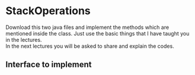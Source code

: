 # StackOperations
Download this two java files and implement the methods which are mentioned inside
the class. Just use the basic things that I have taught you in the lectures.  
In the next lectures you will be asked to share and explain the codes.

## Interface to implement
